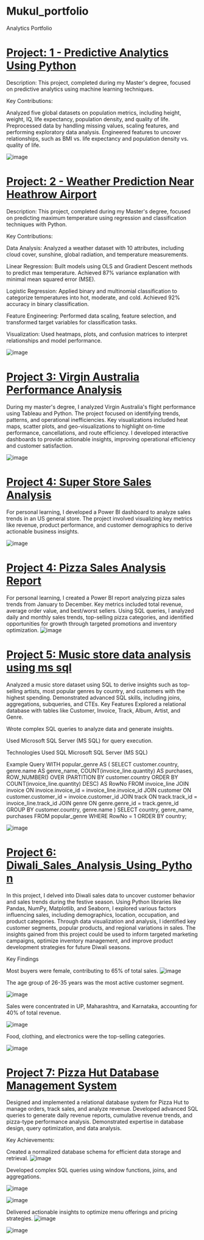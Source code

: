 # Mukul_portfolio
Analytics Portfolio

# [Project: 1 - Predictive Analytics Using Python](https://github.com/MrSapkota/World-Population-Data-Visulaization-with-Python)
Description: This project, completed during my Master's degree, focused on predictive analytics using machine learning techniques.

Key Contributions:

Analyzed five global datasets on population metrics, including height, weight, IQ, life expectancy, population density, and quality of life.
Preprocessed data by handling missing values, scaling features, and performing exploratory data analysis.
Engineered features to uncover relationships, such as BMI vs. life expectancy and population density vs. quality of life.

![image](https://github.com/user-attachments/assets/bfa1066c-ae27-418b-a23f-c212e520ebeb)




# [Project: 2 - Weather Prediction Near Heathrow Airport](https://github.com/MrSapkota/weather-station-near-Heathrow-airport-in-London-By-Python)
Description: This project, completed during my Master's degree, focused on predicting maximum temperature using regression and classification techniques with Python.

Key Contributions:

Data Analysis: Analyzed a weather dataset with 10 attributes, including cloud cover, sunshine, global radiation, and temperature measurements.

Linear Regression: Built models using OLS and Gradient Descent methods to predict max temperature. Achieved 87% variance explanation with minimal mean squared error (MSE).

Logistic Regression: Applied binary and multinomial classification to categorize temperatures into hot, moderate, and cold. Achieved 92% accuracy in binary classification.

Feature Engineering: Performed data scaling, feature selection, and transformed target variables for classification tasks.

Visualization: Used heatmaps, plots, and confusion matrices to interpret relationships and model performance.

![image](https://github.com/user-attachments/assets/83422eaf-cd0c-4a76-809e-ffa19c563630)



# [Project 3: Virgin Australia Performance Analysis](https://github.com/MrSapkota/Australian-Airline.)

During my master's degree, I analyzed Virgin Australia's flight performance using Tableau and Python. The project focused on identifying trends, patterns, and operational inefficiencies. Key visualizations included heat maps, scatter plots, and geo-visualizations to highlight on-time performance, cancellations, and route efficiency. I developed interactive dashboards to provide actionable insights, improving operational efficiency and customer satisfaction.

![image](https://github.com/user-attachments/assets/b80f20d0-d208-4831-809f-035c42da2358)


# [Project 4: Super Store Sales Analysis](https://github.com/MrSapkota/pizza_sales_report_powerbi_-_SQL)

For personal learning, I developed a Power BI dashboard to analyze sales trends in an US general store. The project involved visualizing key metrics like revenue, product performance, and customer demographics to derive actionable business insights.

![image](https://github.com/user-attachments/assets/04f4c1b1-c4f8-41c6-bd57-774f82d370a0)


# [Project 4: Pizza Sales Analysis Report](https://github.com/MrSapkota/pizza_sales_report_powerbi_-_SQL)

For personal learning, I created a Power BI report analyzing pizza sales trends from January to December. Key metrics included total revenue, average order value, and best/worst sellers. Using SQL queries, I analyzed daily and monthly sales trends, top-selling pizza categories, and identified opportunities for growth through targeted promotions and inventory optimization.
![image](https://github.com/user-attachments/assets/71e8d342-9f8b-478b-ade0-27b0ba6bafef)


# [Project 5: Music store data analysis using ms sql](https://github.com/MrSapkota/Music-store-dataset)

Analyzed a music store dataset using SQL to derive insights such as top-selling artists, most popular genres by country, and customers with the highest spending. Demonstrated advanced SQL skills, including joins, aggregations, subqueries, and CTEs.
Key Features
Explored a relational database with tables like Customer, Invoice, Track, Album, Artist, and Genre.

Wrote complex SQL queries to analyze data and generate insights.

Used Microsoft SQL Server (MS SQL) for query execution.

Technologies Used
SQL
Microsoft SQL Server (MS SQL)

Example Query
WITH popular_genre AS (
    SELECT 
        customer.country,
        genre.name AS genre_name,
        COUNT(invoice_line.quantity) AS purchases,
        ROW_NUMBER() OVER (PARTITION BY customer.country ORDER BY COUNT(invoice_line.quantity) DESC) AS RowNo
    FROM invoice_line
    JOIN invoice ON invoice.invoice_id = invoice_line.invoice_id
    JOIN customer ON customer.customer_id = invoice.customer_id
    JOIN track ON track.track_id = invoice_line.track_id
    JOIN genre ON genre.genre_id = track.genre_id
    GROUP BY customer.country, genre.name
)
SELECT 
    country,
    genre_name,
    purchases
FROM popular_genre
WHERE RowNo = 1
ORDER BY country;

![image](https://github.com/user-attachments/assets/f5af9d55-4be0-4b54-8fc7-038a96cc05d1)


# [Project 6: Diwali_Sales_Analysis_Using_Python](https://github.com/MrSapkota/Diwali_Sales_Analysis_Using_Python)

In this project, I delved into Diwali sales data to uncover customer behavior and sales trends during the festive season. Using Python libraries like Pandas, NumPy, Matplotlib, and Seaborn, I explored various factors influencing sales, including demographics, location, occupation, and product categories. Through data visualization and analysis, I identified key customer segments, popular products, and regional variations in sales. The insights gained from this project could be used to inform targeted marketing campaigns, optimize inventory management, and improve product development strategies for future Diwali seasons.

Key Findings

Most buyers were female, contributing to 65% of total sales.
![image](https://github.com/user-attachments/assets/6715d0bf-31cc-4188-bef9-6dc01ee6bb28)

The age group of 26-35 years was the most active customer segment.

![image](https://github.com/user-attachments/assets/4f834e36-4b99-4119-8370-02db501d2555)

Sales were concentrated in UP, Maharashtra, and Karnataka, accounting for 40% of total revenue.

![image](https://github.com/user-attachments/assets/7883a24d-11b5-4196-b3a0-3a20df1ab4ea)

Food, clothing, and electronics were the top-selling categories.

![image](https://github.com/user-attachments/assets/a6d16e37-9fb7-4160-a451-276158b301ed)



# [Project 7: Pizza Hut Database Management System](https://github.com/MrSapkota/Pizza_Sales_SQL/tree/main)


Designed and implemented a relational database system for Pizza Hut to manage orders, track sales, and analyze revenue. Developed advanced SQL queries to generate daily revenue reports, cumulative revenue trends, and pizza-type performance analysis. Demonstrated expertise in database design, query optimization, and data analysis.

Key Achievements:

Created a normalized database schema for efficient data storage and retrieval.
![image](https://github.com/user-attachments/assets/e8b3d21c-d5f0-4fd0-9609-7f43799ef31d)

Developed complex SQL queries using window functions, joins, and aggregations.

![image](https://github.com/user-attachments/assets/07a89dd3-e416-4840-a8a8-888037968a51)

![image](https://github.com/user-attachments/assets/5d3f7385-e437-4178-95d7-6eca60b7c199)



Delivered actionable insights to optimize menu offerings and pricing strategies.
![image](https://github.com/user-attachments/assets/7c7f33cd-712c-47ec-980a-8cdde0e2a806)

![image](https://github.com/user-attachments/assets/7351178c-dd2a-4cd1-ace9-e21b2e7e2ac1)




